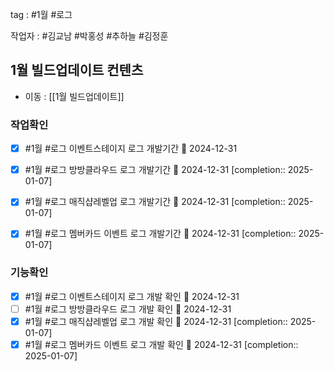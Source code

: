 

tag : #1월  #로그

작업자 : #김교남   #박홍성   #추하늘   #김정훈   

## 1월 빌드업데이트 컨텐츠
- 이동 : [[1월 빌드업데이트]]


### 작업확인
- [x] #1월  #로그  이벤트스테이지 로그 개발기간 📅 2024-12-31
- [x] #1월  #로그  방방클라우드 로그 개발기간 📅 2024-12-31  [completion:: 2025-01-07]
- [x] #1월  #로그  매직샵레벨업 로그 개발기간 📅 2024-12-31  [completion:: 2025-01-07]
- [x] #1월  #로그  멤버카드 이벤트 로그 개발기간 📅 2024-12-31  [completion:: 2025-01-07]



### 기능확인
- [x] #1월  #로그  이벤트스테이지 로그 개발  확인 📅 2024-12-31
- [ ] #1월  #로그  방방클라우드 로그 개발  확인 📅 2024-12-31
- [x] #1월  #로그  매직샵레벨업 로그 개발  확인 📅 2024-12-31  [completion:: 2025-01-07]
- [x] #1월  #로그  멤버카드 이벤트 로그 개발 확인 📅 2024-12-31  [completion:: 2025-01-07]